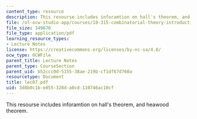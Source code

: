 ```yaml
---
content_type: resource
description: This resourse includes inforamtion on hall's theorem, and heawood theorem.
file: /ol-ocw-studio-app/courses/18-315-combinatorial-theory-introduction-to-graph-theory-extremal-and-enumerative-combinatorics-spring-2005/3d8b0c1be855328da0cd110746ac10cf_lec07.pdf
file_size: 349670
file_type: application/pdf
learning_resource_types:
- Lecture Notes
license: https://creativecommons.org/licenses/by-nc-sa/4.0/
ocw_type: OCWFile
parent_title: Lecture Notes
parent_type: CourseSection
parent_uid: b52ccc0d-5155-38ae-219b-cf1df67d760a
resourcetype: Document
title: lec07.pdf
uid: 3d8b0c1b-e855-328d-a0cd-110746ac10cf
---
```

This resourse includes inforamtion on hall's theorem, and heawood theorem.